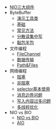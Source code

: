 
- [NIO三大组件](/md/nio-hm/01.NIO三大组件.md)
- ByteBuffer
  - [演示工具类](/md/nio-hm/ByteBuffer/01.ByteBuffer演示工具类.md)
  - [基础](/md/nio-hm/ByteBuffer/02.ByteBuffer基础.md)
  - [常见方法](/md/nio-hm/ByteBuffer/03.ByteBuffer常见方法.md)
  - [分散读集中写](/md/nio-hm/ByteBuffer/04.ByteBuffer分散读集中写.md)
  - [黏包半包](/md/nio-hm/ByteBuffer/05.ByteBuffer黏包半包.md)
- 文件编程
  - [FileChannel](/md/nio-hm/文件编程/01.文件编程-FileChannel.md)
  - [数据传输](/md/nio-hm/文件编程/02.文件编程-数据传输.md)
  - [Path&Files](/md/nio-hm/文件编程/03.文件编程-Path&Files.md)
- 网络编程
  - [阻塞](/md/nio-hm/网络编程/01.网络编程-阻塞.md)
  - [非阻塞](/md/nio-hm/网络编程/02.网络编程-非阻塞.md)
  - [selector基本使用](/md/nio-hm/网络编程/03.网络编程-selector基本使用.md)
  - [消息边界问题](/md/nio-hm/网络编程/04.网络编程-消息边界.md)
  - [写入内容过多问题](/md/nio-hm/网络编程/05.网络编程-写入内容过多.md)
  - [多线程优化](/md/nio-hm/网络编程/06.网络编程-多线程优化.md)
- NIO vs BIO
  - [NIO vs BIO](/md/nio-hm/NIOvsBIO/01.NIOvsBIO.md)
  - [AIO](/md/nio-hm/NIOvsBIO/02.AIO.md)